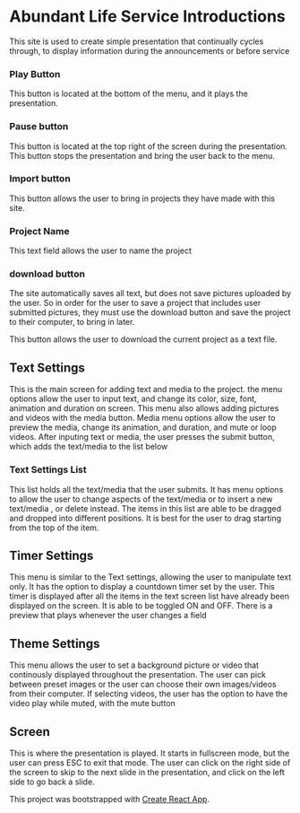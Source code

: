 # Abundant Life Service Introductions

This site is used to create simple presentation that continually cycles through, to display information during the announcements or before service

### Play Button
This button is located at the bottom of the menu, and it plays the presentation.

### Pause button
This button is located at the top right of the screen during the presentation. This button stops the presentation and bring the user back to the menu.

### Import button
This button allows the user to bring in projects they have made with this site. 

### Project Name
This text field allows the user to name the project

### download button
The site automatically saves all text, but does not save pictures uploaded by the user. So in order for the user to save a project that includes user submitted pictures, they must use the download button and save the project to their computer, to bring in later.

This button allows the user to download the current project as a text file.



## Text Settings

This is the main screen for adding text and media to the project. the menu options allow the user to input text, and change its color, size, font, animation and duration on screen. This menu also allows adding pictures and videos with the media button. Media menu options allow the user to preview the media, change its animation, and duration, and mute or loop videos. After inputing text or media, the user presses the submit button, which adds the text/media to the list below

### Text Settings List

This list holds all the text/media that the user submits.
It has menu options to allow the user to change aspects of the text/media or to insert a new text/media , or delete instead.
The items in this list are able to be dragged and dropped into different positions. It is best for the user to drag starting from the top of the item.

## Timer Settings

This menu is similar to the Text settings, allowing the user to manipulate text only. It has the option to display a countdown timer set by the user. This timer is displayed after all the items in the text screen list have already been displayed on the screen. It is able to be toggled ON and OFF. There is a preview that plays whenever the user changes a field

## Theme Settings

This menu allows the user to set a background picture or video that continously displayed throughout the presentation. The user can pick between preset images or the user can choose their own images/videos from their computer. If selecting videos, the user has the option to have the video play while muted, with the mute button

## Screen
This is where the presentation is played. It starts in fullscreen mode, but the user can press ESC to exit that mode. The user can click on the right side of the screen to skip to the next slide in the presentation, and click on the left side to go back a slide.


This project was bootstrapped with [Create React App](https://github.com/facebook/create-react-app).
